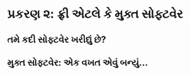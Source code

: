 પ્રકરણ ૨: ફ્રી એટલે કે મુક્ત સોફ્ટવેર
===========================

તમે કદી સોફ્ટવેર ખરીદ્યું છે?
-------------------

મુક્ત સોફ્ટવેર: એક વખત એવું બન્યું...
----------------------------
